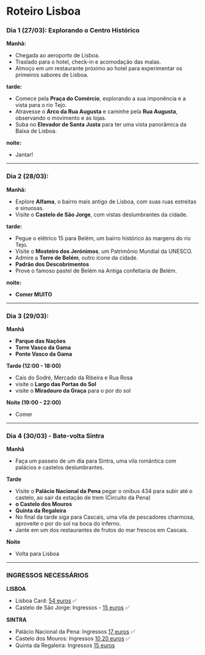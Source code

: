 # Roteiro Lisboa

### Dia 1 (27/03): Explorando o Centro Histórico
**Manhã:**

- Chegada ao aeroporto de Lisboa.
- Traslado para o hotel, check-in e acomodação das malas.
- Almoço em um restaurante próximo ao hotel para experimentar os primeiros sabores de Lisboa.

**tarde:**

- Comece pela **Praça do Comércio**, explorando a sua imponência e a vista para o rio Tejo.
- Atravesse o **Arco da Rua Augusta** e caminhe pela **Rua Augusta**, observando o movimento e as lojas.
- Suba no **Elevador de Santa Justa** para ter uma vista panorâmica da Baixa de Lisboa.

**noite:**

- Jantar!

---

### Dia 2 (28/03):

**Manhã:**

- Explore **Alfama**, o bairro mais antigo de Lisboa, com suas ruas estreitas e sinuosas.
- Visite o **Castelo de São Jorge**, com vistas deslumbrantes da cidade.

**tarde:**

- Pegue o elétrico 15 para Belém, um bairro histórico às margens do rio Tejo.
- Visite o **Mosteiro dos Jerónimos**, um Patrimônio Mundial da UNESCO.
- Admire a **Torre de Belém**, outro ícone da cidade.
- **Padrão dos Descobrimentos**
- Prove o famoso pastel de Belém na Antiga confeitaria de Belém.

**noite:**

- **Comer MUITO**
 
----

### Dia 3 (29/03):

**Manhã**
- **Parque das Nações**
- **Torre Vasco da Gama**
- **Ponte Vasco da Gama**


**Tarde (12:00 - 18:00)**
- Cais do Sodré, Mercado da Ribeira e Rua Rosa
- visite o **Largo das Portas do Sol**
- visite o **Miradouro da Graça** para o por do sol


**Noite (19:00 - 22:00)**
- Comer

---

### Dia 4 (30/03) - Bate-volta Sintra

**Manhã**

- Faça um passeio de um dia para Sintra, uma vila romântica com palácios e castelos deslumbrantes.

**Tarde**

- Visite o **Palácio Nacional da Pena** pegar o onibus 434 para subir até o castelo, ao sair da estação de trem (Circuito da Pena)
- **o Castelo dos Mouros**
- **Quinta da Regaleira**
- No final da tarde siga para Cascais, uma vila de pescadores charmosa, aproveite o por do sol na boca do inferno.
- Jante em um dos restaurantes de frutos do mar frescos em Cascais.

**Noite**

- Volta para Lisboa
  
---

### INGRESSOS NECESSÁRIOS
**LISBOA**
- Lisboa Card: [54 euros](https://www.getyourguide.com/lisboa-l42/lisboa-card-24h-48h-72h-t225711?ranking_uuid=c7872057-d435-4e8b-bfb0-fa518247e468&lang=pt&_pc=1,4&date_from=2025-03-27)  ✅
- Castelo de São Jorge: Ingressos - [15 euros](https://castelo-sao-jorge.byblueticket.pt/Evento?IdEvento=4971) ✅

**SINTRA**
- Palácio Nacional da Pena: Ingressos [17 euros](https://bilheteira.parquesdesintra.pt/evento/parque-e-palacio-nacional-da-pena/263/pt) ✅
- Castelo dos Mouros: Ingressos [10,20 euros](https://bilheteira.parquesdesintra.pt/evento/castelo-dos-mouros/243/pt) ✅
- Quinta da Regaleira:  Ingressos [15 euros](https://regaleira.byblueticket.pt/Evento?IdEvento=12766&DtEscolhida=03%2F30%2F2025%2000%3A00%3A00)
